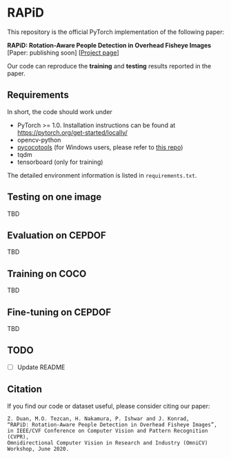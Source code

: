 # RAPiD
This repository is the official PyTorch implementation of the following paper:

**RAPiD: Rotation-Aware People Detection in Overhead Fisheye Images** <br />
[Paper: publishing soon] [[Project page](http://vip.bu.edu/projects/vsns/cossy/fisheye/rapid/)]

Our code can reproduce the **training** and **testing** results reported in the paper.

## Requirements
In short, the code should work under
- PyTorch >= 1.0. Installation instructions can be found at https://pytorch.org/get-started/locally/
- opencv-python
- [pycocotools](https://github.com/cocodataset/cocoapi) (for Windows users, please refer to [this repo](https://github.com/maycuatroi/pycocotools-window))
- tqdm
- tensorboard (only for training)

The detailed environment information is listed in `requirements.txt`.

## Testing on one image
TBD

## Evaluation on CEPDOF
TBD

## Training on COCO
TBD

## Fine-tuning on CEPDOF
TBD

## TODO
- [ ] Update README

## Citation
If you find our code or dataset useful, please consider citing our paper:
```
Z. Duan, M.O. Tezcan, H. Nakamura, P. Ishwar and J. Konrad, 
“RAPiD: Rotation-Aware People Detection in Overhead Fisheye Images”, 
in IEEE/CVF Conference on Computer Vision and Pattern Recognition (CVPR), 
Omnidirectional Computer Vision in Research and Industry (OmniCV) Workshop, June 2020.
```
